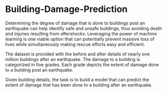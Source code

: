 # Building-Damage-Prediction
Determining the degree of damage that is done to buildings post an earthquake can help identify safe and unsafe buildings,
thus avoiding death and injuries resulting from aftershocks.  Leveraging the power of machine learning is one viable option that can 
potentially prevent massive loss of lives while simultaneously making rescue efforts easy and efficient.

The dataset is provided with the before and after details of nearly one million buildings after an earthquake. 
The damage to a building is categorized in five grades. Each grade depicts the extent of damage done to a building post an earthquake.

Given building details, the task is to build a model that can predict the extent of damage that has been done to a building after an earthquake.
